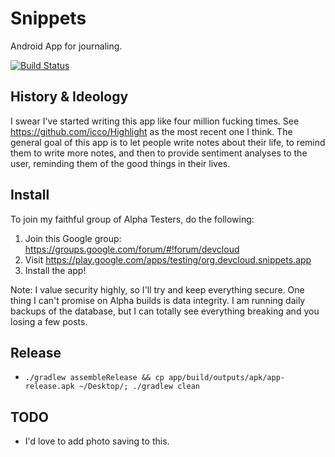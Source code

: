 # Snippets

Android App for journaling.

[![Build Status](https://travis-ci.org/icco/Snippets.svg?branch=master)](https://travis-ci.org/icco/Snippets)

## History & Ideology

I swear I've started writing this app like four million fucking times. See https://github.com/icco/Highlight as the most recent one I think. The general goal of this app is to let people write notes about their life, to remind them to write more notes, and then to provide sentiment analyses to the user, reminding them of the good things in their lives.

## Install

To join my faithful group of Alpha Testers, do the following:

 1. Join this Google group: https://groups.google.com/forum/#!forum/devcloud
 2. Visit https://play.google.com/apps/testing/org.devcloud.snippets.app
 3. Install the app!

Note: I value security highly, so I'll try and keep everything secure. One thing I can't promise on Alpha builds is data integrity. I am running daily backups of the database, but I can totally see everything breaking and you losing a few posts.

## Release

 * `./gradlew assembleRelease && cp app/build/outputs/apk/app-release.apk ~/Desktop/; ./gradlew clean`

## TODO

 * I'd love to add photo saving to this.
